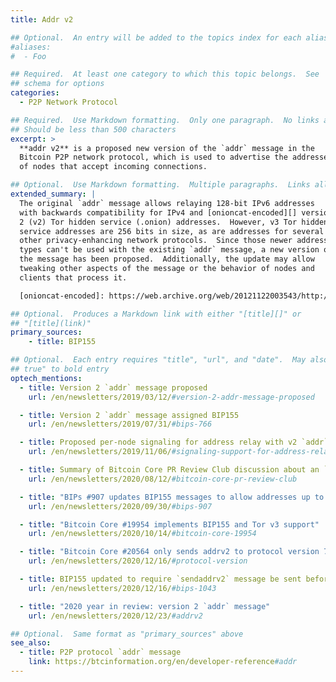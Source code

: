 ```yaml
---
title: Addr v2

## Optional.  An entry will be added to the topics index for each alias
#aliases:
#  - Foo

## Required.  At least one category to which this topic belongs.  See
## schema for options
categories:
  - P2P Network Protocol

## Required.  Use Markdown formatting.  Only one paragraph.  No links allowed.
## Should be less than 500 characters
excerpt: >
  **addr v2** is a proposed new version of the `addr` message in the
  Bitcoin P2P network protocol, which is used to advertise the addresses
  of nodes that accept incoming connections.

## Optional.  Use Markdown formatting.  Multiple paragraphs.  Links allowed.
extended_summary: |
  The original `addr` message allows relaying 128-bit IPv6 addresses
  with backwards compatibility for IPv4 and [onioncat-encoded][] version
  2 (v2) Tor hidden service (.onion) addresses.  However, v3 Tor hidden
  service addresses are 256 bits in size, as are addresses for several
  other privacy-enhancing network protocols.  Since those newer address
  types can't be used with the existing `addr` message, a new version of
  the message has been proposed.  Additionally, the update may allow
  tweaking other aspects of the message or the behavior of nodes and
  clients that process it.

  [onioncat-encoded]: https://web.archive.org/web/20121122003543/http://www.cypherpunk.at/onioncat/wiki/OnionCat

## Optional.  Produces a Markdown link with either "[title][]" or
## "[title](link)"
primary_sources:
    - title: BIP155

## Optional.  Each entry requires "title", "url", and "date".  May also use "feature:
## true" to bold entry
optech_mentions:
  - title: Version 2 `addr` message proposed
    url: /en/newsletters/2019/03/12/#version-2-addr-message-proposed

  - title: Version 2 `addr` message assigned BIP155
    url: /en/newsletters/2019/07/31/#bips-766

  - title: Proposed per-node signaling for address relay with v2 `addr` messages
    url: /en/newsletters/2019/11/06/#signaling-support-for-address-relay

  - title: Summary of Bitcoin Core PR Review Club discussion about an `addr` v2 PR
    url: /en/newsletters/2020/08/12/#bitcoin-core-pr-review-club

  - title: "BIPs #907 updates BIP155 messages to allow addresses up to 512 bytes"
    url: /en/newsletters/2020/09/30/#bips-907

  - title: "Bitcoin Core #19954 implements BIP155 and Tor v3 support"
    url: /en/newsletters/2020/10/14/#bitcoin-core-19954

  - title: "Bitcoin Core #20564 only sends addrv2 to protocol version 70016 peers"
    url: /en/newsletters/2020/12/16/#protocol-version

  - title: BIP155 updated to require `sendaddrv2` message be sent before `verack`
    url: /en/newsletters/2020/12/16/#bips-1043

  - title: "2020 year in review: version 2 `addr` message"
    url: /en/newsletters/2020/12/23/#addrv2

## Optional.  Same format as "primary_sources" above
see_also:
  - title: P2P protocol `addr` message
    link: https://btcinformation.org/en/developer-reference#addr
---
```

